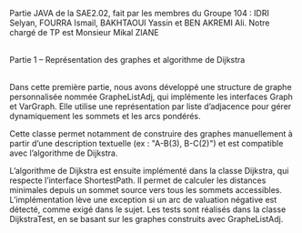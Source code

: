 Partie JAVA de la SAE2.02, fait par les membres du Groupe 104 : IDRI Selyan, FOURRA Ismail, BAKHTAOUI Yassin et BEN AKREMI Ali. 
Notre chargé de TP est Monsieur Mikal ZIANE <br> <br> 


Partie 1 – Représentation des graphes et algorithme de Dijkstra <br> <br>

Dans cette première partie, nous avons développé une structure de graphe personnalisée nommée GrapheListAdj, qui implémente les interfaces Graph<String> et VarGraph. Elle utilise une représentation par liste d’adjacence pour gérer dynamiquement les sommets et les arcs pondérés. <br>

Cette classe permet notamment de construire des graphes manuellement à partir d’une description textuelle (ex : "A-B(3), B-C(2)") et est compatible avec l’algorithme de Dijkstra. <br>

L’algorithme de Dijkstra est ensuite implémenté dans la classe Dijkstra, qui respecte l’interface ShortestPath<T>. Il permet de calculer les distances minimales depuis un sommet source vers tous les sommets accessibles.
L’implémentation lève une exception si un arc de valuation négative est détecté, comme exigé dans le sujet. Les tests sont réalisés dans la classe DijkstraTest, en se basant sur les graphes construits avec GrapheListAdj.
